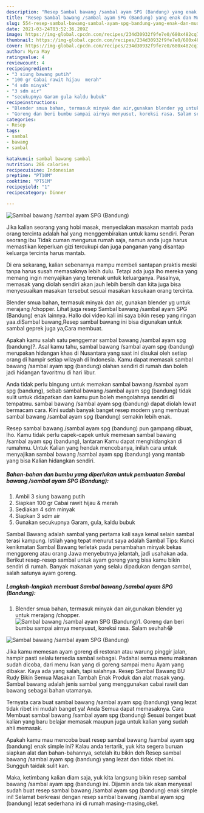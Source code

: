```yaml
---
description: "Resep Sambal bawang /sambal ayam SPG (Bandung) yang enak dan Mudah Dibuat"
title: "Resep Sambal bawang /sambal ayam SPG (Bandung) yang enak dan Mudah Dibuat"
slug: 554-resep-sambal-bawang-sambal-ayam-spg-bandung-yang-enak-dan-mudah-dibuat
date: 2021-03-24T03:52:36.209Z
image: https://img-global.cpcdn.com/recipes/234d30932f9fe7e0/680x482cq70/sambal-bawang-sambal-ayam-spg-bandung-foto-resep-utama.jpg
thumbnail: https://img-global.cpcdn.com/recipes/234d30932f9fe7e0/680x482cq70/sambal-bawang-sambal-ayam-spg-bandung-foto-resep-utama.jpg
cover: https://img-global.cpcdn.com/recipes/234d30932f9fe7e0/680x482cq70/sambal-bawang-sambal-ayam-spg-bandung-foto-resep-utama.jpg
author: Myra May
ratingvalue: 4
reviewcount: 4
recipeingredient:
- "3 siung bawang putih"
- "100 gr Cabai rawit hijau  merah"
- "4 sdm minyak"
- "3 sdm air"
- "secukupnya Garam gula kaldu bubuk"
recipeinstructions:
- "Blender smua bahan, termasuk minyak dan air,gunakan blender yg untuk merajang /chopper."
- "Goreng dan beri bumbu sampai airnya menyusut, koreksi rasa. Salam seuhah😂"
categories:
- Resep
tags:
- sambal
- bawang
- sambal

katakunci: sambal bawang sambal 
nutrition: 286 calories
recipecuisine: Indonesian
preptime: "PT10M"
cooktime: "PT51M"
recipeyield: "1"
recipecategory: Dinner

---
```



![Sambal bawang /sambal ayam SPG (Bandung)](https://img-global.cpcdn.com/recipes/234d30932f9fe7e0/680x482cq70/sambal-bawang-sambal-ayam-spg-bandung-foto-resep-utama.jpg)

Jika kalian seorang yang hobi masak, menyediakan masakan mantab pada orang tercinta adalah hal yang menggembirakan untuk kamu sendiri. Peran seorang ibu Tidak cuman mengurus rumah saja, namun anda juga harus memastikan keperluan gizi tercukupi dan juga panganan yang disantap keluarga tercinta harus mantab.

Di era  sekarang, kalian sebenarnya mampu membeli santapan praktis meski tanpa harus susah memasaknya lebih dulu. Tetapi ada juga lho mereka yang memang ingin menyajikan yang terenak untuk keluarganya. Pasalnya, memasak yang diolah sendiri akan jauh lebih bersih dan kita juga bisa menyesuaikan masakan tersebut sesuai masakan kesukaan orang tercinta. 

Blender smua bahan, termasuk minyak dan air, gunakan blender yg untuk merajang /chopper. Lihat juga resep Sambal bawang /sambal ayam SPG (Bandung) enak lainnya. Hallo doi video kali ini saya bikin resep yang ringan yaa.diSambal bawang,Resep sambal bawang ini bisa digunakan untuk sambal geprek juga ya,Cara membuat.

Apakah kamu salah satu penggemar sambal bawang /sambal ayam spg (bandung)?. Asal kamu tahu, sambal bawang /sambal ayam spg (bandung) merupakan hidangan khas di Nusantara yang saat ini disukai oleh setiap orang di hampir setiap wilayah di Indonesia. Kamu dapat memasak sambal bawang /sambal ayam spg (bandung) olahan sendiri di rumah dan boleh jadi hidangan favoritmu di hari libur.

Anda tidak perlu bingung untuk memakan sambal bawang /sambal ayam spg (bandung), sebab sambal bawang /sambal ayam spg (bandung) tidak sulit untuk didapatkan dan kamu pun boleh mengolahnya sendiri di tempatmu. sambal bawang /sambal ayam spg (bandung) dapat diolah lewat bermacam cara. Kini sudah banyak banget resep modern yang membuat sambal bawang /sambal ayam spg (bandung) semakin lebih enak.

Resep sambal bawang /sambal ayam spg (bandung) pun gampang dibuat, lho. Kamu tidak perlu capek-capek untuk memesan sambal bawang /sambal ayam spg (bandung), lantaran Kamu dapat menghidangkan di rumahmu. Untuk Kalian yang hendak mencobanya, inilah cara untuk menyajikan sambal bawang /sambal ayam spg (bandung) yang mantab yang bisa Kalian hidangkan sendiri.

<!--inarticleads1-->

##### Bahan-bahan dan bumbu yang diperlukan untuk pembuatan Sambal bawang /sambal ayam SPG (Bandung):

1. Ambil 3 siung bawang putih
1. Siapkan 100 gr Cabai rawit hijau &amp; merah
1. Sediakan 4 sdm minyak
1. Siapkan 3 sdm air
1. Gunakan secukupnya Garam, gula, kaldu bubuk


Sambal Bawang adalah sambal yang pertama kali saya kenal selain sambal terasi kampung. Istilah yang tepat menurut saya adalah Sambal Tips: Kunci kenikmatan Sambal Bawang terletak pada penambahan minyak bekas menggoreng atau orang Jawa menyebutnya jelantah, jadi usahakan ada. Berikut resep-resep sambal untuk ayam goreng yang bisa kamu bikin sendiri di rumah. Banyak makanan yang selalu dipadukan dengan sambal, salah satunya ayam goreng. 

<!--inarticleads2-->

##### Langkah-langkah membuat Sambal bawang /sambal ayam SPG (Bandung):

1. Blender smua bahan, termasuk minyak dan air,gunakan blender yg untuk merajang /chopper.
<img src="https://img-global.cpcdn.com/steps/cfd6a490ffb806a7/160x128cq70/sambal-bawang-sambal-ayam-spg-bandung-langkah-memasak-1-foto.jpg" alt="Sambal bawang /sambal ayam SPG (Bandung)">1. Goreng dan beri bumbu sampai airnya menyusut, koreksi rasa. Salam seuhah😂
<img src="https://img-global.cpcdn.com/steps/dbc1709e9bfafd8f/160x128cq70/sambal-bawang-sambal-ayam-spg-bandung-langkah-memasak-2-foto.jpg" alt="Sambal bawang /sambal ayam SPG (Bandung)">

Jika kamu memesan ayam goreng di restoran atau warung pinggir jalan, hampir pasti selalu tersedia sambal sebagai. Padahal semua menu makanan sudah dicoba, dari menu Ikan yang di goreng sampai menu Ayam yang dibakar. Kaya ada yang salah, tapi salahnya. Resep Sambal Bawang BU Rudy Bikin Semua Masakan Tambah Enak Produk dan alat masak yang. Sambal bawang adalah jenis sambal yang menggunakan cabai rawit dan bawang sebagai bahan utamanya. 

Ternyata cara buat sambal bawang /sambal ayam spg (bandung) yang lezat tidak ribet ini mudah banget ya! Anda Semua dapat memasaknya. Cara Membuat sambal bawang /sambal ayam spg (bandung) Sesuai banget buat kalian yang baru belajar memasak maupun juga untuk kalian yang sudah ahli memasak.

Apakah kamu mau mencoba buat resep sambal bawang /sambal ayam spg (bandung) enak simple ini? Kalau anda tertarik, yuk kita segera buruan siapkan alat dan bahan-bahannya, setelah itu bikin deh Resep sambal bawang /sambal ayam spg (bandung) yang lezat dan tidak ribet ini. Sungguh taidak sulit kan. 

Maka, ketimbang kalian diam saja, yuk kita langsung bikin resep sambal bawang /sambal ayam spg (bandung) ini. Dijamin anda tak akan menyesal sudah buat resep sambal bawang /sambal ayam spg (bandung) enak simple ini! Selamat berkreasi dengan resep sambal bawang /sambal ayam spg (bandung) lezat sederhana ini di rumah masing-masing,oke!.


